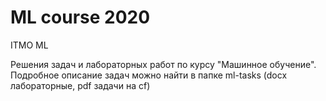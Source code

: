 # ML course 2020
ITMO ML

Решения задач и лабораторных работ по курсу "Машинное обучение". Подробное описание задач можно найти в папке ml-tasks (docx лабораторные, pdf задачи на cf)

